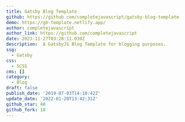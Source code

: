 ```yaml
---
title: Gatsby Blog Template
github: https://github.com/completejavascript/gatsby-blog-template
demo: https://gb-template.netlify.app/
author: completejavascript
author_link: https://github.com/completejavascript
date: 2023-11-27T03:28:11.030Z
description: ️ A GatsbyJS Blog Template for blogging purposes.
ssg:
  - Gatsby
css:
  - SCSS
cms: []
category:
  - Blog
draft: false
publish_date: '2019-07-03T14:10:42Z'
update_date: '2022-01-20T13:42:31Z'
github_star: 40
github_fork: 18
---
```

